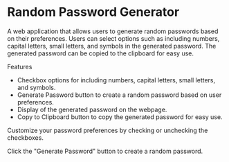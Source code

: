 # Random Password Generator

A web application that allows users to generate random passwords based on their preferences. Users can select options such as including numbers, capital letters, small letters, and symbols in the generated password. The generated password can be copied to the clipboard for easy use.

Features
- Checkbox options for including numbers, capital letters, small letters, and symbols.
- Generate Password button to create a random password based on user preferences.
- Display of the generated password on the webpage.
- Copy to Clipboard button to copy the generated password for easy use.

Customize your password preferences by checking or unchecking the checkboxes.

Click the "Generate Password" button to create a random password.

